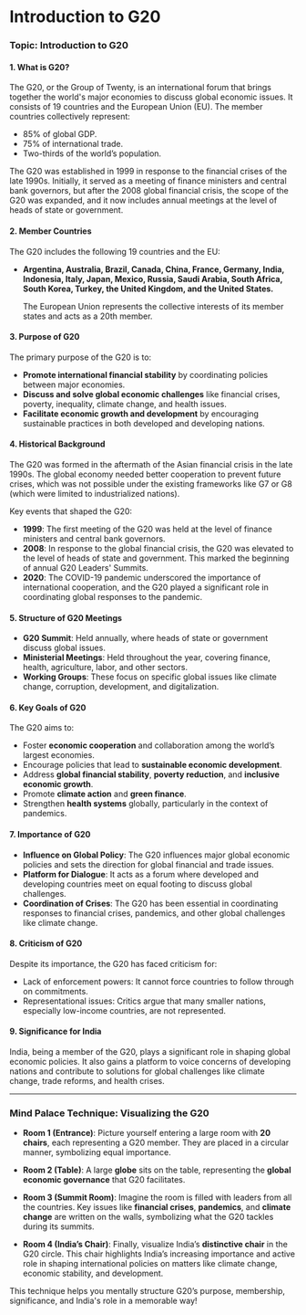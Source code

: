 # Introduction to G20

### Topic: **Introduction to G20**

#### 1. **What is G20?**
The G20, or the Group of Twenty, is an international forum that brings together the world's major economies to discuss global economic issues. It consists of 19 countries and the European Union (EU). The member countries collectively represent:
- 85% of global GDP.
- 75% of international trade.
- Two-thirds of the world’s population.

The G20 was established in 1999 in response to the financial crises of the late 1990s. Initially, it served as a meeting of finance ministers and central bank governors, but after the 2008 global financial crisis, the scope of the G20 was expanded, and it now includes annual meetings at the level of heads of state or government.

#### 2. **Member Countries**
The G20 includes the following 19 countries and the EU:
- **Argentina, Australia, Brazil, Canada, China, France, Germany, India, Indonesia, Italy, Japan, Mexico, Russia, Saudi Arabia, South Africa, South Korea, Turkey, the United Kingdom, and the United States.**
  
  The European Union represents the collective interests of its member states and acts as a 20th member.

#### 3. **Purpose of G20**
The primary purpose of the G20 is to:
- **Promote international financial stability** by coordinating policies between major economies.
- **Discuss and solve global economic challenges** like financial crises, poverty, inequality, climate change, and health issues.
- **Facilitate economic growth and development** by encouraging sustainable practices in both developed and developing nations.

#### 4. **Historical Background**
The G20 was formed in the aftermath of the Asian financial crisis in the late 1990s. The global economy needed better cooperation to prevent future crises, which was not possible under the existing frameworks like G7 or G8 (which were limited to industrialized nations).

Key events that shaped the G20:
- **1999**: The first meeting of the G20 was held at the level of finance ministers and central bank governors.
- **2008**: In response to the global financial crisis, the G20 was elevated to the level of heads of state and government. This marked the beginning of annual G20 Leaders' Summits.
- **2020**: The COVID-19 pandemic underscored the importance of international cooperation, and the G20 played a significant role in coordinating global responses to the pandemic.

#### 5. **Structure of G20 Meetings**
- **G20 Summit**: Held annually, where heads of state or government discuss global issues.
- **Ministerial Meetings**: Held throughout the year, covering finance, health, agriculture, labor, and other sectors.
- **Working Groups**: These focus on specific global issues like climate change, corruption, development, and digitalization.

#### 6. **Key Goals of G20**
The G20 aims to:
- Foster **economic cooperation** and collaboration among the world’s largest economies.
- Encourage policies that lead to **sustainable economic development**.
- Address **global financial stability**, **poverty reduction**, and **inclusive economic growth**.
- Promote **climate action** and **green finance**.
- Strengthen **health systems** globally, particularly in the context of pandemics.

#### 7. **Importance of G20**
- **Influence on Global Policy**: The G20 influences major global economic policies and sets the direction for global financial and trade issues.
- **Platform for Dialogue**: It acts as a forum where developed and developing countries meet on equal footing to discuss global challenges.
- **Coordination of Crises**: The G20 has been essential in coordinating responses to financial crises, pandemics, and other global challenges like climate change.

#### 8. **Criticism of G20**
Despite its importance, the G20 has faced criticism for:
- Lack of enforcement powers: It cannot force countries to follow through on commitments.
- Representational issues: Critics argue that many smaller nations, especially low-income countries, are not represented.
  
#### 9. **Significance for India**
India, being a member of the G20, plays a significant role in shaping global economic policies. It also gains a platform to voice concerns of developing nations and contribute to solutions for global challenges like climate change, trade reforms, and health crises.

---

### Mind Palace Technique: Visualizing the G20

- **Room 1 (Entrance)**: Picture yourself entering a large room with **20 chairs**, each representing a G20 member. They are placed in a circular manner, symbolizing equal importance.
  
- **Room 2 (Table)**: A large **globe** sits on the table, representing the **global economic governance** that G20 facilitates.

- **Room 3 (Summit Room)**: Imagine the room is filled with leaders from all the countries. Key issues like **financial crises**, **pandemics**, and **climate change** are written on the walls, symbolizing what the G20 tackles during its summits.

- **Room 4 (India’s Chair)**: Finally, visualize India’s **distinctive chair** in the G20 circle. This chair highlights India’s increasing importance and active role in shaping international policies on matters like climate change, economic stability, and development.

This technique helps you mentally structure G20’s purpose, membership, significance, and India's role in a memorable way!
